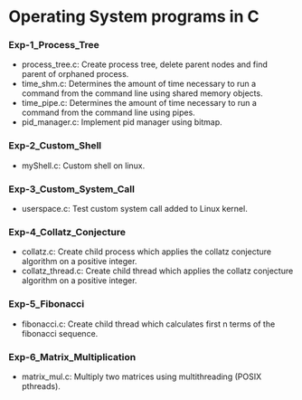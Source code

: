 # Operating System programs in C
### Exp-1_Process_Tree
* process_tree.c: Create process tree, delete parent nodes and find parent of orphaned process.
* time_shm.c: Determines the amount of time necessary to run a command from the command line using shared memory objects.
* time_pipe.c: Determines the amount of time necessary to run a command from the command line using pipes.
* pid_manager.c: Implement pid manager using bitmap.
### Exp-2_Custom_Shell
* myShell.c: Custom shell on linux.
### Exp-3_Custom_System_Call
* userspace.c: Test custom system call added to Linux kernel.
### Exp-4_Collatz_Conjecture
* collatz.c: Create child process which applies the collatz conjecture algorithm on a positive integer.
* collatz_thread.c: Create child thread which applies the collatz conjecture algorithm on a positive integer.
### Exp-5_Fibonacci
* fibonacci.c: Create child thread which calculates first n terms of the fibonacci sequence.
### Exp-6_Matrix_Multiplication
* matrix_mul.c: Multiply two matrices using multithreading (POSIX pthreads).
